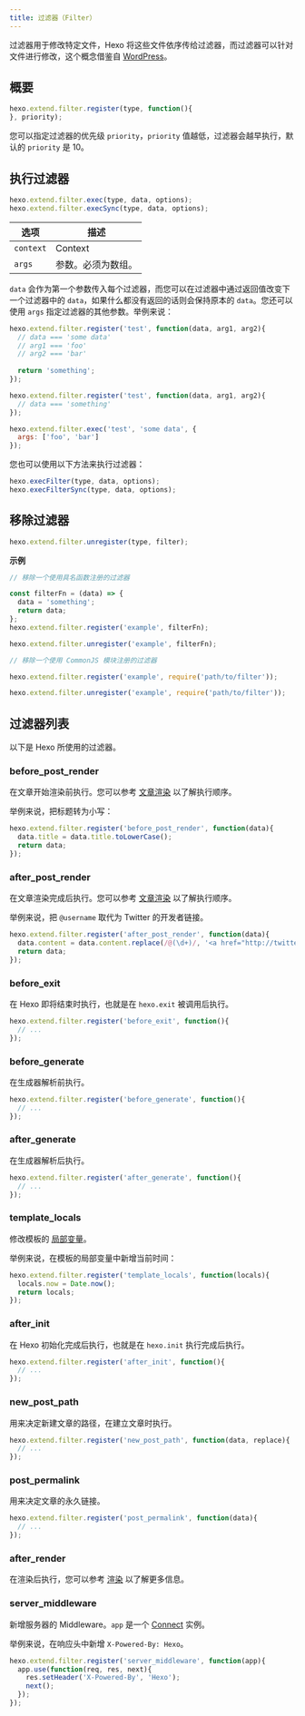 ```yaml
---
title: 过滤器（Filter）
---
```

过滤器用于修改特定文件，Hexo 将这些文件依序传给过滤器，而过滤器可以针对文件进行修改，这个概念借鉴自 [WordPress](http://codex.wordpress.org/Plugin_API#Filters)。

## 概要

``` js
hexo.extend.filter.register(type, function(){
}, priority);
```

您可以指定过滤器的优先级 `priority`，`priority` 值越低，过滤器会越早执行，默认的 `priority` 是 10。

## 执行过滤器

``` js
hexo.extend.filter.exec(type, data, options);
hexo.extend.filter.execSync(type, data, options);
```

选项 | 描述
--- | ---
`context` | Context
`args` | 参数。必须为数组。

`data` 会作为第一个参数传入每个过滤器，而您可以在过滤器中通过返回值改变下一个过滤器中的 `data`，如果什么都没有返回的话则会保持原本的 `data`。您还可以使用 `args` 指定过滤器的其他参数。举例来说：

``` js
hexo.extend.filter.register('test', function(data, arg1, arg2){
  // data === 'some data'
  // arg1 === 'foo'
  // arg2 === 'bar'
  
  return 'something';
});

hexo.extend.filter.register('test', function(data, arg1, arg2){
  // data === 'something'
});

hexo.extend.filter.exec('test', 'some data', {
  args: ['foo', 'bar']
});
```

您也可以使用以下方法来执行过滤器：

``` js
hexo.execFilter(type, data, options);
hexo.execFilterSync(type, data, options);
```

## 移除过滤器

``` js
hexo.extend.filter.unregister(type, filter);
```

**示例**

``` js
// 移除一个使用具名函数注册的过滤器

const filterFn = (data) => {
  data = 'something';
  return data;
};
hexo.extend.filter.register('example', filterFn);

hexo.extend.filter.unregister('example', filterFn);
```

``` js
// 移除一个使用 CommonJS 模块注册的过滤器

hexo.extend.filter.register('example', require('path/to/filter'));

hexo.extend.filter.unregister('example', require('path/to/filter'));
```

## 过滤器列表

以下是 Hexo 所使用的过滤器。

### before_post_render

在文章开始渲染前执行。您可以参考 [文章渲染](posts.html#渲染) 以了解执行顺序。

举例来说，把标题转为小写：

``` js
hexo.extend.filter.register('before_post_render', function(data){
  data.title = data.title.toLowerCase();
  return data;
});
```

### after_post_render

在文章渲染完成后执行。您可以参考 [文章渲染](posts.html#渲染) 以了解执行顺序。

举例来说，把 `@username` 取代为 Twitter 的开发者链接。

``` js
hexo.extend.filter.register('after_post_render', function(data){
  data.content = data.content.replace(/@(\d+)/, '<a href="http://twitter.com/$1">#$1</a>');
  return data;
});
```

### before_exit

在 Hexo 即将结束时执行，也就是在 `hexo.exit` 被调用后执行。

``` js
hexo.extend.filter.register('before_exit', function(){
  // ...
});
```

### before_generate

在生成器解析前执行。

``` js
hexo.extend.filter.register('before_generate', function(){
  // ...
});
```

### after_generate

在生成器解析后执行。

``` js
hexo.extend.filter.register('after_generate', function(){
  // ...
});
```

### template_locals

修改模板的 [局部变量](../docs/variables.html)。

举例来说，在模板的局部变量中新增当前时间：

``` js
hexo.extend.filter.register('template_locals', function(locals){
  locals.now = Date.now();
  return locals;
});
```

### after_init

在 Hexo 初始化完成后执行，也就是在 `hexo.init` 执行完成后执行。

``` js
hexo.extend.filter.register('after_init', function(){
  // ...
});
```

### new_post_path

用来决定新建文章的路径，在建立文章时执行。

``` js
hexo.extend.filter.register('new_post_path', function(data, replace){
  // ...
});
```

### post_permalink

用来决定文章的永久链接。

``` js
hexo.extend.filter.register('post_permalink', function(data){
  // ...
});
```

### after_render

在渲染后执行，您可以参考 [渲染](rendering.html#after_render_过滤器) 以了解更多信息。

### server_middleware

新增服务器的 Middleware。`app` 是一个 [Connect] 实例。

举例来说，在响应头中新增 `X-Powered-By: Hexo`。

``` js
hexo.extend.filter.register('server_middleware', function(app){
  app.use(function(req, res, next){
    res.setHeader('X-Powered-By', 'Hexo');
    next();
  });
});
```

[Connect]: https://github.com/senchalabs/connect